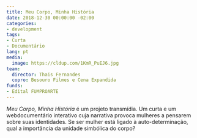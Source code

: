 ```yaml
---
title: Meu Corpo, Minha História
date: 2018-12-30 00:00:00 -02:00
categories:
- development
tags:
- Curta
- Documentário
lang: pt
media:
  image: https://cldup.com/1KmR_PuEJ6.jpg
team:
  director: Thais Fernandes
  copro: Besouro Filmes e Cena Expandida
funds:
- Edital FUMPROARTE
---
```


_Meu Corpo, Minha História_ é um projeto transmídia. Um curta e um webdocumentário interativo cuja narrativa provoca mulheres a pensarem sobre suas identidades. Se ser mulher está ligado à auto-determinação, qual a importância da unidade simbólica do corpo?
